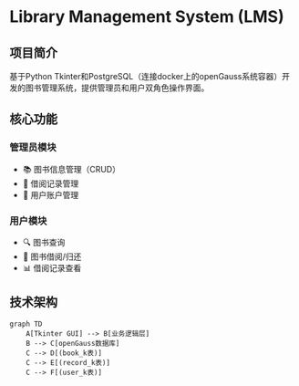 # Library Management System (LMS)

## 项目简介
基于Python Tkinter和PostgreSQL（连接docker上的openGauss系统容器）开发的图书管理系统，提供管理员和用户双角色操作界面。

## 核心功能
### 管理员模块
- 📚 图书信息管理（CRUD）
- 📝 借阅记录管理
- 👥 用户账户管理

### 用户模块
- 🔍 图书查询
- 📖 图书借阅/归还
- 📊 借阅记录查看

## 技术架构
```mermaid
graph TD
    A[Tkinter GUI] --> B[业务逻辑层]
    B --> C[openGauss数据库]
    C --> D[(book_k表)]
    C --> E[(record_k表)]
    C --> F[(user_k表)]
